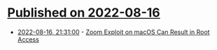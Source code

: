 # [Published on 2022-08-16](index.md)

* [2022-08-16, 21:31:00](https://soylentnews.org/article.pl?sid=22/08/16/0213240&from=rss) - [Zoom Exploit on macOS Can Result in Root Access](https://soylentnews.org/article.pl?sid=22/08/16/0213240&from=rss)
